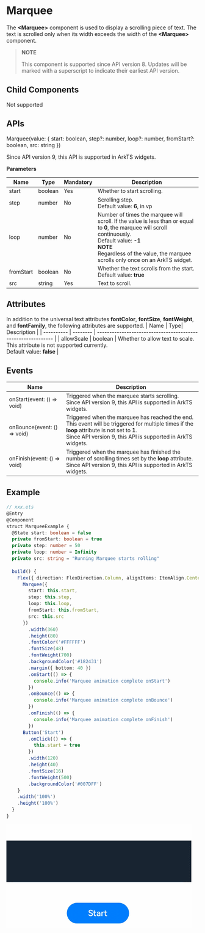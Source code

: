 # Marquee

The **\<Marquee>** component is used to display a scrolling piece of text. The text is scrolled only when its width exceeds the width of the **\<Marquee>** component.


>  **NOTE**
>
>  This component is supported since API version 8. Updates will be marked with a superscript to indicate their earliest API version.


## Child Components

Not supported


## APIs

Marquee(value: { start: boolean, step?: number, loop?: number, fromStart?: boolean, src: string })

Since API version 9, this API is supported in ArkTS widgets.

**Parameters**

| Name| Type| Mandatory| Description|
| -------- | -------- | -------- | -------- |
| start | boolean | Yes| Whether to start scrolling.|
| step | number | No| Scrolling step.<br>Default value: **6**, in vp|
| loop | number | No| Number of times the marquee will scroll. If the value is less than or equal to **0**, the marquee will scroll continuously.<br>Default value: **-1**<br>**NOTE**<br>Regardless of the value, the marquee scrolls only once on an ArkTS widget.|
| fromStart | boolean | No| Whether the text scrolls from the start.<br>Default value: **true**|
| src | string | Yes| Text to scroll.|

## Attributes
In addition to the universal text attributes **fontColor**, **fontSize**, **fontWeight**, and **fontFamily**, the following attributes are supported.
| Name      | Type| Description                                                        |
| ---------- | -------- | ------------------------------------------------------------ |
| allowScale | boolean  | Whether to allow text to scale.<br>This attribute is not supported currently.<br>Default value: **false** |

## Events

| Name| Description|
| -------- | -------- |
| onStart(event: () =&gt; void) | Triggered when the marquee starts scrolling.<br>Since API version 9, this API is supported in ArkTS widgets.|
| onBounce(event: () =&gt; void) | Triggered when the marquee has reached the end. This event will be triggered for multiple times if the **loop** attribute is not set to **1**.<br>Since API version 9, this API is supported in ArkTS widgets.|
| onFinish(event: () =&gt; void) | Triggered when the marquee has finished the number of scrolling times set by the **loop** attribute.<br>Since API version 9, this API is supported in ArkTS widgets.|


## Example


```ts
// xxx.ets
@Entry
@Component
struct MarqueeExample {
  @State start: boolean = false
  private fromStart: boolean = true
  private step: number = 50
  private loop: number = Infinity
  private src: string = "Running Marquee starts rolling"

  build() {
    Flex({ direction: FlexDirection.Column, alignItems: ItemAlign.Center, justifyContent: FlexAlign.Center }) {
      Marquee({
        start: this.start,
        step: this.step,
        loop: this.loop,
        fromStart: this.fromStart,
        src: this.src
      })
        .width(360)
        .height(80)
        .fontColor('#FFFFFF')
        .fontSize(48)
        .fontWeight(700)
        .backgroundColor('#182431')
        .margin({ bottom: 40 })
        .onStart(() => {
          console.info('Marquee animation complete onStart')
        })
        .onBounce(() => {
          console.info('Marquee animation complete onBounce')
        })
        .onFinish(() => {
          console.info('Marquee animation complete onFinish')
        })
      Button('Start')
        .onClick(() => {
          this.start = true
        })
        .width(120)
        .height(40)
        .fontSize(16)
        .fontWeight(500)
        .backgroundColor('#007DFF')
    }
    .width('100%')
    .height('100%')
  }
}
```

![marquee](figures/marquee.gif)
